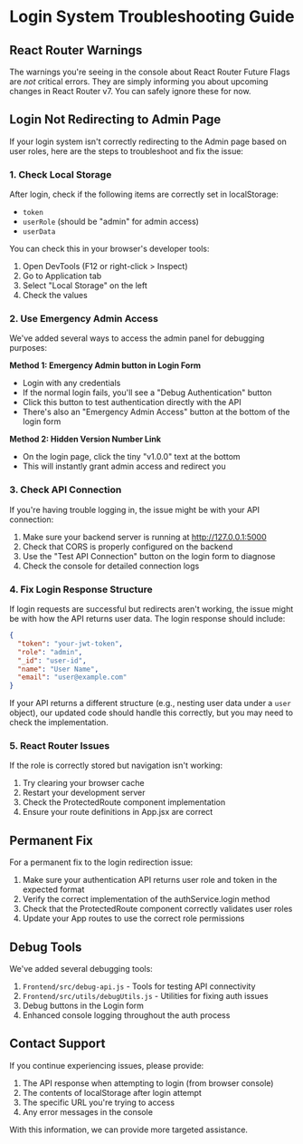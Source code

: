 # Login System Troubleshooting Guide

## React Router Warnings

The warnings you're seeing in the console about React Router Future Flags are *not* critical errors. They are simply informing you about upcoming changes in React Router v7. You can safely ignore these for now.

## Login Not Redirecting to Admin Page

If your login system isn't correctly redirecting to the Admin page based on user roles, here are the steps to troubleshoot and fix the issue:

### 1. Check Local Storage

After login, check if the following items are correctly set in localStorage:
- `token`
- `userRole` (should be "admin" for admin access)
- `userData`

You can check this in your browser's developer tools:
1. Open DevTools (F12 or right-click > Inspect)
2. Go to Application tab
3. Select "Local Storage" on the left
4. Check the values

### 2. Use Emergency Admin Access

We've added several ways to access the admin panel for debugging purposes:

**Method 1: Emergency Admin button in Login Form**
- Login with any credentials
- If the normal login fails, you'll see a "Debug Authentication" button
- Click this button to test authentication directly with the API
- There's also an "Emergency Admin Access" button at the bottom of the login form

**Method 2: Hidden Version Number Link**
- On the login page, click the tiny "v1.0.0" text at the bottom
- This will instantly grant admin access and redirect you

### 3. Check API Connection

If you're having trouble logging in, the issue might be with your API connection:

1. Make sure your backend server is running at http://127.0.0.1:5000
2. Check that CORS is properly configured on the backend
3. Use the "Test API Connection" button on the login form to diagnose
4. Check the console for detailed connection logs

### 4. Fix Login Response Structure

If login requests are successful but redirects aren't working, the issue might be with how the API returns user data. The login response should include:

```json
{
  "token": "your-jwt-token",
  "role": "admin",
  "_id": "user-id",
  "name": "User Name",
  "email": "user@example.com"
}
```

If your API returns a different structure (e.g., nesting user data under a `user` object), our updated code should handle this correctly, but you may need to check the implementation.

### 5. React Router Issues

If the role is correctly stored but navigation isn't working:

1. Try clearing your browser cache
2. Restart your development server
3. Check the ProtectedRoute component implementation
4. Ensure your route definitions in App.jsx are correct

## Permanent Fix

For a permanent fix to the login redirection issue:

1. Make sure your authentication API returns user role and token in the expected format
2. Verify the correct implementation of the authService.login method
3. Check that the ProtectedRoute component correctly validates user roles
4. Update your App routes to use the correct role permissions

## Debug Tools

We've added several debugging tools:

1. `Frontend/src/debug-api.js` - Tools for testing API connectivity
2. `Frontend/src/utils/debugUtils.js` - Utilities for fixing auth issues
3. Debug buttons in the Login form
4. Enhanced console logging throughout the auth process

## Contact Support

If you continue experiencing issues, please provide:
1. The API response when attempting to login (from browser console)
2. The contents of localStorage after login attempt
3. The specific URL you're trying to access
4. Any error messages in the console

With this information, we can provide more targeted assistance. 